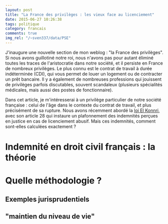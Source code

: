 ```yaml
---
layout: post
title: "La France des privilèges : les vieux face au licenciement"
date: 2015-06-27 10:26:38
tags: politique
category: francais
comments: true
img_rel: "/~sven337/data/PSE"
---
```


J'inaugure une nouvelle section de mon weblog : "la France des privilèges". Si nous avons guillotiné notre roi, nous n'avons pas pour autant éliminé toutes les traces de l'aristocratie dans notre société, et il persiste en France de nombreux privilèges. Le plus connu est le contrat de travail à durée indéterminée (CDI), qui vous permet de louer un logement ou de contracter un prêt bancaire. Il y a également de nombreuses professions qui jouissent de privilèges parfois discutables, souvent scandaleux (plusieurs spécialités médicales, mais aussi des postes de fonctionnaire).

Dans cet article, je m'intéresserai à un privilège particulier de notre société française : celui de l'âge dans le contexte du contrat de travail, et plus précisément de sa rupture. Nous avons récemment abordé la [loi El Konnri](/~sven337/francais/2016/02/27/Critique-de-lavant-projet-de-loi-El-Khomri.html), avec son article 28 qui instaure un plafonnement des indemnités perçues en justice en cas de licenciement abusif.
Mais ces indemnités, comment sont-elles calculées exactement ?

# Indemnité en droit civil français : la théorie

# Quelle méthodologie ?

## Exemples jurisprudentiels

## "maintien du niveau de vie"
